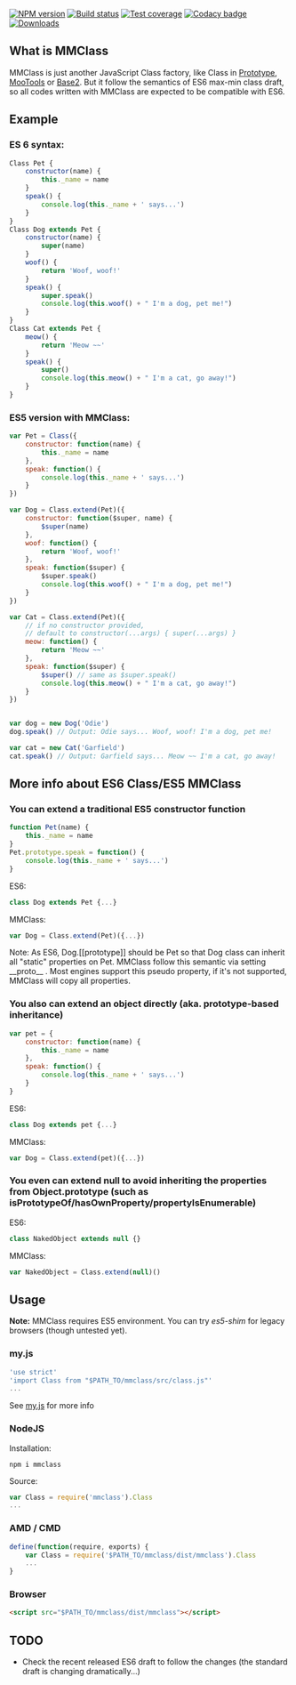 [![NPM version][npm-image]][npm-url]
[![Build status][travis-image]][travis-url]
[![Test coverage][coveralls-image]][coveralls-url]
[![Codacy badge][codacy-image]][codacy-url]
[![Downloads][downloads-image]][npm-url]


## What is MMClass ##

MMClass is just another JavaScript Class factory,
like Class in [Prototype](http://prototypejs.org/learn/class-inheritance),
[MooTools](http://mootools.net/docs/core/Class/Class) or
[Base2](http://base2.googlecode.com/svn/version/1.0.2/doc/base2.html#/doc/!base2.Base).
But it follow the semantics of ES6 max-min class draft,
so all codes written with MMClass are expected to be compatible with ES6.

## Example ##

### ES 6 syntax: ###

```js
Class Pet {
	constructor(name) {
		this._name = name
	}
	speak() {
		console.log(this._name + ' says...')
	}
}
Class Dog extends Pet {
	constructor(name) {
		super(name)
	}
	woof() {
		return 'Woof, woof!'
	}
	speak() {
		super.speak()
		console.log(this.woof() + " I'm a dog, pet me!")
	}
}
Class Cat extends Pet {
	meow() {
		return 'Meow ~~'
	}
	speak() {
		super()
		console.log(this.meow() + " I'm a cat, go away!")
	}
}
```

### ES5 version with MMClass: ###

```js
var Pet = Class({
	constructor: function(name) {
		this._name = name
	},
	speak: function() {
		console.log(this._name + ' says...')
	}
})

var Dog = Class.extend(Pet)({
	constructor: function($super, name) {
		$super(name)
	},
	woof: function() {
		return 'Woof, woof!'
	},
	speak: function($super) {
		$super.speak()
		console.log(this.woof() + " I'm a dog, pet me!")
	}
})

var Cat = Class.extend(Pet)({
	// if no constructor provided,
	// default to constructor(...args) { super(...args) }
	meow: function() {
		return 'Meow ~~'
	},
	speak: function($super) {
		$super() // same as $super.speak()
		console.log(this.meow() + " I'm a cat, go away!")
	}
})


var dog = new Dog('Odie')
dog.speak() // Output: Odie says... Woof, woof! I'm a dog, pet me!

var cat = new Cat('Garfield')
cat.speak() // Output: Garfield says... Meow ~~ I'm a cat, go away!
```

## More info about ES6 Class/ES5 MMClass ##

### You can extend a traditional ES5 constructor function ###

```js
function Pet(name) {
	this._name = name
}
Pet.prototype.speak = function() {
	console.log(this._name + ' says...')
}
```

ES6:

```js
class Dog extends Pet {...}
```

MMClass:

```js
var Dog = Class.extend(Pet)({...})
```

Note: As ES6, Dog.[[prototype]] should be Pet so that Dog class can inherit
all "static" properties on Pet. MMClass follow this semantic via setting
\_\_proto\_\_ . Most engines support this pseudo property, if it's not supported,
MMClass will copy all properties.

### You also can extend an object directly (aka. prototype-based inheritance) ###

```js
var pet = {
	constructor: function(name) {
		this._name = name
	},
	speak: function() {
		console.log(this._name + ' says...')
	}
}
```

ES6:

```js
class Dog extends pet {...}
```

MMClass:

```js
var Dog = Class.extend(pet)({...})
```

### You even can extend null to avoid inheriting the properties from Object.prototype (such as isPrototypeOf/hasOwnProperty/propertyIsEnumerable) ###

ES6:

```js
class NakedObject extends null {}
```

MMClass:

```js
var NakedObject = Class.extend(null)()
```

###

## Usage ##

**Note:** MMClass requires ES5 environment. You can try _es5-shim_ for legacy browsers (though untested yet).

### my.js ###

```js
'use strict'
'import Class from "$PATH_TO/mmclass/src/class.js"'
...
```
See [my.js](http://github.com/hax/my.js/) for more info

### NodeJS ###

Installation:
```
npm i mmclass
```

Source:
```js
var Class = require('mmclass').Class
...
```

### AMD / CMD ###

```js
define(function(require, exports) {
	var Class = require('$PATH_TO/mmclass/dist/mmclass').Class
	...
}
```

### Browser ###

```html
<script src="$PATH_TO/mmclass/dist/mmclass"></script>
```

## TODO ##

* Check the recent released ES6 draft to follow the changes
(the standard draft is changing dramatically...)


[npm-image]: https://img.shields.io/npm/v/mmclass.svg?style=flat-square
[npm-url]: https://npmjs.org/package/mmclass
[travis-image]: https://img.shields.io/travis/hax/mmclass/master.svg?style=flat-square
[travis-url]: https://travis-ci.org/hax/mmclass
[coveralls-image]: https://img.shields.io/coveralls/hax/mmclass/master.svg?style=flat-square
[coveralls-url]: https://coveralls.io/r/hax/mmclass?branch=master
[downloads-image]: http://img.shields.io/npm/dm/mmclass.svg?style=flat-square
[codacy-image]: https://img.shields.io/codacy/4ce5706252da43709594735f4728ad83.svg?style=flat-square
[codacy-url]: https://www.codacy.com/public/hax/mmclass
